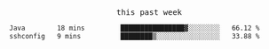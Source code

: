 

<p align="center"><samp>this past week</samp></p>
<!--START_SECTION:waka-->

```txt
Java        18 mins         ████████████████▓░░░░░░░░   66.12 %
sshconfig   9 mins          ████████▒░░░░░░░░░░░░░░░░   33.88 %
```

<!--END_SECTION:waka-->


